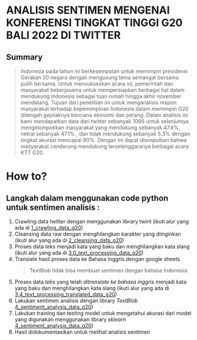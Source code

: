 # ANALISIS SENTIMEN MENGENAI KONFERENSI TINGKAT TINGGI G20 BALI 2022 DI TWITTER

## Summary

> Indonesia pada tahun ini berkesempatan untuk memimpin presidensi Gerakan 20 negara dengan mengusung tema semangat bersama pulih bersama. Untuk mensukseskan acara ini, pemerintah dan masyarakat bekerjasama untuk mempersiapkan berbagai hal dalam mendukung Indonesia sebagai tuan rumah hingga akhir november mendatang. Tujuan dari penelitian ini untuk menganalisis respon masyarakat terhadap kepemimpinan Indonesia dalam memimpin G20 ditengah gejolaknya bencana ekonomi dan perang. Dalam analisis ini kami mendapatkan data dari twitter sebanyak 1066 untuk selanjutnya mengelompokkan masyarakat yang mendukung sebanyak 47.6%, netral sebanyak 47.1% , dan tidak mendukung sebanyak 5.3% dengan tingkat akurasi mencapai 90%. Dengan ini dapat disimpulkan bahwa masyarakat cenderung mendukung terselenggaranya berbagai acara KTT G20.

# How to?

## Langkah dalam menggunakan code python untuk sentimen analisis :

1. Crawling data twitter dengan menggunakan library twint (ikuti alur yang ada di [1_crawling_data_g20](/1_crawling_data_g20.ipynb))
2. Cleansing data raw dengan menghilangkan karakter yang diinginkan (ikuti alur yang ada di [2_cleansing_data_g20](/2_cleansing_data_g20.ipynb))
3. Proses data _teks_ menjadi kata yang baku dan menghilangkan kata slang (ikuti alur yang ada di [3.0_text_processing_data_g20](/3.0_text_processing_data_g20.ipynb))
4. Translate hasil proses data ke Bahasa Inggris dengan google sheets
   > TextBlob tidak bisa membuat sentimen dengan bahasa Indonesia
5. Proses data _teks_ yang telah _ditranslate ke bahasa inggris_ menjadi kata yang baku dan menghilangkan kata slang (ikuti alur yang ada di [3.4_text_processing_translated_data_g20](/3.4_text_processing_translated_data_g20.ipynb))
6. Lakukan sentimen analisis dengan library _TextBlob_ [4_sentiment_analysis_data_g20](/4_sentiment_analysis_data_g20.ipynb))
7. Lakukan training dan testing model untuk mengetahui akurasi dari model yang digunakan menggunakan library _sklearn_ [4_sentiment_analysis_data_g20](/4_sentiment_analysis_data_g20.ipynb))
8. Hasil didokumentasikan untuk melihat analisis sentimen
